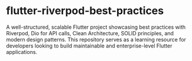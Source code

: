 # flutter-riverpod-best-practices
A well-structured, scalable Flutter project showcasing best practices with Riverpod, Dio for API calls, Clean Architecture, SOLID principles, and modern design patterns. This repository serves as a learning resource for developers looking to build maintainable and enterprise-level Flutter applications.
